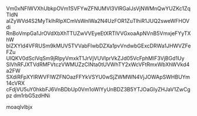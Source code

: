 Vm0xNFlWVXhUbkpOVm1SVFYwZFNUMVl3VlRGalJsVjNWMnQwYUZKc1ZqTldN
alZyWVd4S2MyTklhRlpXCmVsWnlWa2N4UzFOR1ZuTlhiR1JUQ2sweWFHOVdi
RnBoVmpGa1JrOVdXbXhTTUZwVVEyeEtXRTlVVGxoaApNVnB5VmxjeFYyTXhW
blZXYld4VFRUSm9kMUV5TVVabFIwbDZXa1pvVndwbGExcDRWa1JHWVZFeFZu
UlQKV0dSclVqSm9jRlpyVmxkT1JrVjVUVlprVkZJd05VcFphMlF3VjBGd1Uy
SlVhRFJXTVdRMFVtczVWMUZzClNta0tUVWhTY2xWcVFtRmxWbXhWVkd4a2FW
SXdiRFpXYlRWVFlWZFNOazFFYkVSYU0wSjZWMWN4VjJOWApSWHBUYm14cVRX
cFdjVU5uY0hkbFJ6VnBDbUp0Vm1oWlYyUnBDZ3B5YTJOaGIyZHJaV1ZwCgpz
dm1rbG5zdHNi

moaqlvlbjx